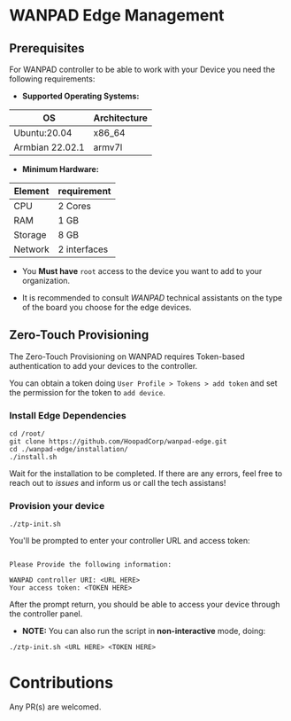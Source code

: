 # WANPAD Edge Management

## Prerequisites

For WANPAD controller to be able to work with your Device you need the following requirements:

- **Supported Operating Systems:**

| OS | Architecture |
|---|---|
| Ubuntu:20.04 | x86_64 |
| Armbian 22.02.1 | armv7l |


- **Minimum Hardware:**

| Element | requirement |
|---|---|
| CPU | 2 Cores |
| RAM | 1 GB |
| Storage | 8 GB |
| Network | 2 interfaces |

- You **Must have** `root` access to the device you want to add to your organization.

- It is recommended to consult _WANPAD_ technical assistants on the type of the board you choose for the edge devices.



## Zero-Touch Provisioning

The Zero-Touch Provisioning on WANPAD requires Token-based authentication to add your devices to the controller.

You can obtain a token doing `User Profile > Tokens > add token` and set the permission for the token to `add device`.

### Install Edge Dependencies

~~~
cd /root/
git clone https://github.com/HoopadCorp/wanpad-edge.git
cd ./wanpad-edge/installation/
./install.sh
~~~

Wait for the installation to be completed. If there are any errors, feel free to reach out to _issues_ and inform us or call the tech assistans!

### Provision your device

~~~
./ztp-init.sh
~~~

You'll be prompted to enter your controller URL and access token:

~~~

Please Provide the following information:

WANPAD controller URI: <URL HERE>
Your access token: <TOKEN HERE>
~~~

After the prompt return, you should be able to access your device through the controller panel.

- **NOTE:** You can also run the script in **non-interactive** mode, doing:

~~~
./ztp-init.sh <URL HERE> <TOKEN HERE>
~~~


# Contributions
Any PR(s) are welcomed.
